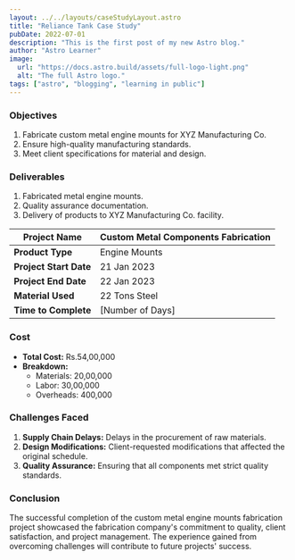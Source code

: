 ```yaml
---
layout: ../../layouts/caseStudyLayout.astro
title: "Reliance Tank Case Study"
pubDate: 2022-07-01
description: "This is the first post of my new Astro blog."
author: "Astro Learner"
image:
  url: "https://docs.astro.build/assets/full-logo-light.png"
  alt: "The full Astro logo."
tags: ["astro", "blogging", "learning in public"]
---
```


 
 <div>

### Objectives

1. Fabricate custom metal engine mounts for XYZ Manufacturing Co.
2. Ensure high-quality manufacturing standards.
3. Meet client specifications for material and design.

### Deliverables

1. Fabricated metal engine mounts.
2. Quality assurance documentation.
3. Delivery of products to XYZ Manufacturing Co. facility.

</div>

 

<div class="case-study-table">

| **Project Name**       | Custom Metal Components Fabrication |
| ---------------------- | ----------------------------------- |
| **Product Type**       | Engine Mounts                       |
| **Project Start Date** | 21 Jan 2023                         |
| **Project End Date**   | 22 Jan 2023                         |
| **Material Used**      | 22 Tons Steel                       |
| **Time to Complete**   | [Number of Days]                    |

</div>

<div class="container">

### Cost

- **Total Cost:** Rs.54,00,000
- **Breakdown:**
  - Materials: 20,00,000
  - Labor: 30,00,000
  - Overheads: 400,000

</div>
<div>

### Challenges Faced

1. **Supply Chain Delays:** Delays in the procurement of raw materials.
2. **Design Modifications:** Client-requested modifications that affected the original schedule.
3. **Quality Assurance:** Ensuring that all components met strict quality standards.

</div> 
<div class="conclusion-container">

### Conclusion

The successful completion of the custom metal engine mounts fabrication project showcased the fabrication company's commitment to quality, client satisfaction, and project management. The experience gained from overcoming challenges will contribute to future projects' success.

</div> 